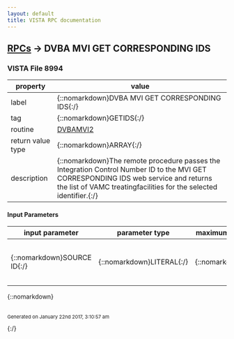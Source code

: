 ```yaml
---
layout: default
title: VISTA RPC documentation
---
```




## [RPCs](TableOfContent.md) &#8594; DVBA MVI GET CORRESPONDING IDS 



### VISTA File 8994 


 property | value 
--- | --- 
 label | {::nomarkdown}DVBA MVI GET CORRESPONDING IDS{:/}
 tag | {::nomarkdown}GETIDS{:/}
 routine | [DVBAMVI2](http://code.osehra.org/dox/Routine_DVBAMVI2_source.html)
 return value type | {::nomarkdown}ARRAY{:/}
 description | {::nomarkdown}The remote procedure passes the Integration Control Number ID to the MVI GET CORRESPONDING IDS web service and returns the list of VAMC treatingfacilities for the selected identifier.{:/}

#### Input Parameters

| input parameter | parameter type | maximum data length | required | description | 
| --- | --- | --- | --- | --- | 
| {::nomarkdown}SOURCE ID{:/} | {::nomarkdown}LITERAL{:/} | {::nomarkdown}250{:/} | {::nomarkdown}true{:/} | {::nomarkdown}This is the Integration Control Number (ICN) used to identify the patientthat is selected from the MVI SEARCH PERSON web service results.Format:  \1008523099V750710^NI^200M^USVHA^\{:/} | 

{::nomarkdown} <br/><br/><p style="font-size: 11px">Generated on January 22nd 2017, 3:10:57 am</p>{:/}